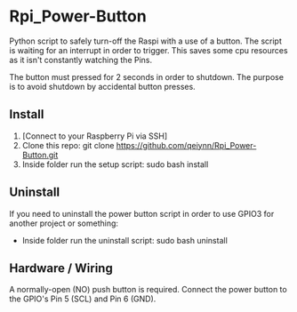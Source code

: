 # Rpi_Power-Button

Python script to safely turn-off the Raspi with a use of a button. The script is waiting for an interrupt in order to trigger. This saves some cpu resources as it isn't constantly watching the Pins.

The button must pressed for 2 seconds in order to shutdown. The purpose is to avoid shutdown by accidental button presses.

## Install

1. [Connect to your Raspberry Pi via SSH]
1. Clone this repo: git clone https://github.com/qeiynn/Rpi_Power-Button.git
1. Inside folder run the setup script: sudo bash install

## Uninstall

If you need to uninstall the power button script in order to use GPIO3 for another project or something:

- Inside folder run the uninstall script: sudo bash uninstall

## Hardware / Wiring

A normally-open (NO) push button is required.
Connect the power button to the GPIO's Pin 5 (SCL) and Pin 6 (GND).
